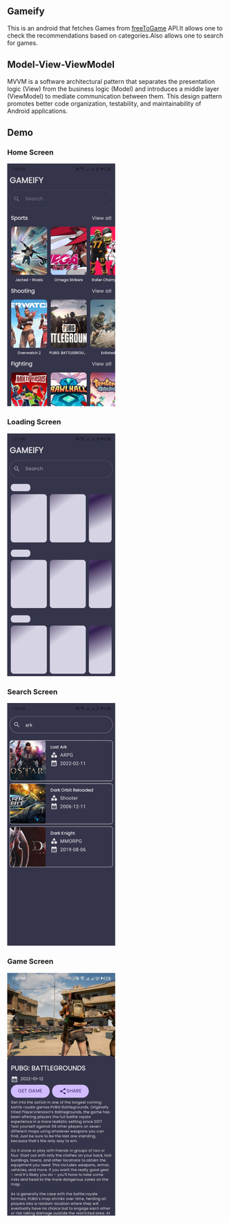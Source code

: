 ## Gameify
This is an android that fetches Games from [freeToGame](https://www.freetogame.com/api-doc) API.It allows one to check the recommendations based on categories.Also allows one to search for games.
## Model-View-ViewModel
MVVM is a software architectural pattern that separates the presentation logic (View) from the business logic (Model) and introduces a middle layer (ViewModel) to mediate communication between them. This design pattern promotes better code organization, testability, and maintainability of Android applications.

## Demo

### Home Screen
<img src="screenshots/home.jpeg" width="250"/>

### Loading Screen
<img src="screenshots/loading.jpeg" width="250"/>

### Search Screen
<img src="screenshots/search.jpeg" width="250"/>

### Game Screen
<img src="screenshots/game.jpeg" width="250"/>